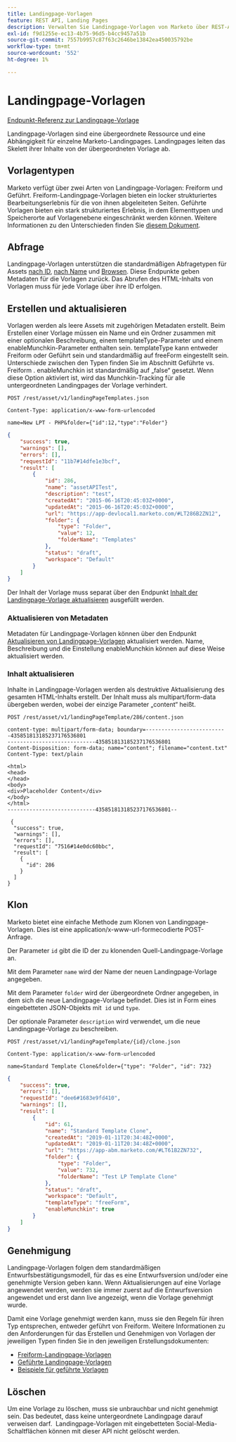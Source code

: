 ```yaml
---
title: Landingpage-Vorlagen
feature: REST API, Landing Pages
description: Verwalten Sie Landingpage-Vorlagen von Marketo über REST-API-Endpunkte für Freiform und geführte Typen, fragen Sie nach ID oder Namen ab, erstellen, aktualisieren Sie HTML, klonen Sie Munchkin.
exl-id: f9d1255e-ec13-4b75-96d5-b4cc9457a51b
source-git-commit: 7557b9957c87f63c2646be13842ea450035792be
workflow-type: tm+mt
source-wordcount: '552'
ht-degree: 1%

---
```


# Landingpage-Vorlagen

[Endpunkt-Referenz zur Landingpage-Vorlage](https://developer.adobe.com/marketo-apis/api/asset/#tag/Landing-Page-Templates)

Landingpage-Vorlagen sind eine übergeordnete Ressource und eine Abhängigkeit für einzelne Marketo-Landingpages. Landingpages leiten das Skelett ihrer Inhalte von der übergeordneten Vorlage ab.

## Vorlagentypen

Marketo verfügt über zwei Arten von Landingpage-Vorlagen: Freiform und Geführt. Freiform-Landingpage-Vorlagen bieten ein locker strukturiertes Bearbeitungserlebnis für die von ihnen abgeleiteten Seiten. Geführte Vorlagen bieten ein stark strukturiertes Erlebnis, in dem Elementtypen und Speicherorte auf Vorlagenebene eingeschränkt werden können. Weitere Informationen zu den Unterschieden finden Sie [diesem Dokument](https://experienceleague.adobe.com/de/docs/marketo/using/product-docs/demand-generation/landing-pages/understanding-landing-pages/understanding-free-form-vs-guided-landing-pages).

## Abfrage

Landingpage-Vorlagen unterstützen die standardmäßigen Abfragetypen für Assets [nach ID](https://developer.adobe.com/marketo-apis/api/asset/#tag/Landing-Page-Templates/operation/getLandingPageTemplateByIdUsingGET), [nach Name](https://developer.adobe.com/marketo-apis/api/asset/#tag/Landing-Page-Templates/operation/getLandingPageTemplateByNameUsingGET) und [Browsen](https://developer.adobe.com/marketo-apis/api/asset/#tag/Landing-Page-Templates/operation/getLandingPageTemplatesUsingGET). Diese Endpunkte geben Metadaten für die Vorlagen zurück. Das Abrufen des HTML-Inhalts von Vorlagen muss für jede Vorlage über ihre ID erfolgen.

## Erstellen und aktualisieren

Vorlagen werden als leere Assets mit zugehörigen Metadaten erstellt. Beim Erstellen einer Vorlage müssen ein Name und ein Ordner zusammen mit einer optionalen Beschreibung, einem templateType-Parameter und einem enableMunchkin-Parameter enthalten sein. templateType kann entweder Freiform oder Geführt sein und standardmäßig auf freeForm eingestellt sein. Unterschiede zwischen den Typen finden Sie im Abschnitt Geführte vs. Freiform . enableMunchkin ist standardmäßig auf „false“ gesetzt. Wenn diese Option aktiviert ist, wird das Munchkin-Tracking für alle untergeordneten Landingpages der Vorlage verhindert.

```
POST /rest/asset/v1/landingPageTemplates.json
```

```
Content-Type: application/x-www-form-urlencoded
```

```
name=New LPT - PHP&folder={"id":12,"type":"Folder"}
```

```json
{
    "success": true,
    "warnings": [],
    "errors": [],
    "requestId": "11b7#14dfe1e3bcf",
    "result": [
        {
            "id": 286,
            "name": "assetAPITest",
            "description": "test",
            "createdAt": "2015-06-16T20:45:03Z+0000",
            "updatedAt": "2015-06-16T20:45:03Z+0000",
            "url": "https://app-devlocal1.marketo.com/#LT286B2ZN12",
            "folder": {
                "type": "Folder",
                "value": 12,
                "folderName": "Templates"
            },
            "status": "draft",
            "workspace": "Default"
        }
    ]
}
```

Der Inhalt der Vorlage muss separat über den Endpunkt [Inhalt der Landingpage-Vorlage aktualisieren](https://developer.adobe.com/marketo-apis/api/asset/#tag/Landing-Page-Templates/operation/updateLandingPageTemplateContentUsingPOST) ausgefüllt werden.

### Aktualisieren von Metadaten

Metadaten für Landingpage-Vorlagen können über den Endpunkt [Aktualisieren von Landingpage-Vorlagen](https://developer.adobe.com/marketo-apis/api/asset/#tag/Landing-Page-Templates/operation/updateLpTemplateUsingPOST) aktualisiert werden. Name, Beschreibung und die Einstellung enableMunchkin können auf diese Weise aktualisiert werden.

### Inhalt aktualisieren

Inhalte in Landingpage-Vorlagen werden als destruktive Aktualisierung des gesamten HTML-Inhalts erstellt. Der Inhalt muss als multipart/form-data übergeben werden, wobei der einzige Parameter „content“ heißt.

```
POST /rest/asset/v1/landingPageTemplate/286/content.json
```

```
content-type: multipart/form-data; boundary=--------------------------435851813185237176536801
----------------------------435851813185237176536801
Content-Disposition: form-data; name="content"; filename="content.txt"
Content-Type: text/plain

<html>
<head>
</head>
<body>
<div>Placeholder Content</div>
</body>
</html>
----------------------------435851813185237176536801--
```

```
 {
  "success": true,
  "warnings": [],
  "errors": [],
  "requestId": "7516#14e0dc60bbc",
  "result": [
    {
      "id": 286
    }
  ]
}
```

## Klon

Marketo bietet eine einfache Methode zum Klonen von Landingpage-Vorlagen. Dies ist eine application/x-www-url-formecodierte POST-Anfrage.

Der Parameter `id` gibt die ID der zu klonenden Quell-Landingpage-Vorlage an.

Mit dem Parameter `name` wird der Name der neuen Landingpage-Vorlage angegeben.

Mit dem Parameter `folder` wird der übergeordnete Ordner angegeben, in dem sich die neue Landingpage-Vorlage befindet. Dies ist in Form eines eingebetteten JSON-Objekts mit  `id` und `type`.

Der optionale Parameter `description` wird verwendet, um die neue Landingpage-Vorlage zu beschreiben.

```
POST /rest/asset/v1/landingPageTemplate/{id}/clone.json
```

```
Content-Type: application/x-www-form-urlencoded
```

```
name=Standard Template Clone&folder={"type": "Folder", "id": 732}
```

```json
{
    "success": true,
    "errors": [],
    "requestId": "dee6#1683e9fd410",
    "warnings": [],
    "result": [
        {
            "id": 61,
            "name": "Standard Template Clone",
            "createdAt": "2019-01-11T20:34:48Z+0000",
            "updatedAt": "2019-01-11T20:34:48Z+0000",
            "url": "https://app-abm.marketo.com/#LT61B2ZN732",
            "folder": {
                "type": "Folder",
                "value": 732,
                "folderName": "Test LP Template Clone"
            },
            "status": "draft",
            "workspace": "Default",
            "templateType": "freeForm",
            "enableMunchkin": true
        }
    ]
}
```

## Genehmigung

Landingpage-Vorlagen folgen dem standardmäßigen Entwurfsbestätigungsmodell, für das es eine Entwurfsversion und/oder eine genehmigte Version geben kann. Wenn Aktualisierungen auf eine Vorlage angewendet werden, werden sie immer zuerst auf die Entwurfsversion angewendet und erst dann live angezeigt, wenn die Vorlage genehmigt wurde.

Damit eine Vorlage genehmigt werden kann, muss sie den Regeln für ihren Typ entsprechen, entweder geführt von Freiform. Weitere Informationen zu den Anforderungen für das Erstellen und Genehmigen von Vorlagen der jeweiligen Typen finden Sie in den jeweiligen Erstellungsdokumenten:

- [Freiform-Landingpage-Vorlagen](https://experienceleague.adobe.com/de/docs/marketo/using/product-docs/demand-generation/landing-pages/landing-page-templates/create-a-free-form-landing-page-template)
- [Geführte Landingpage-Vorlagen](https://experienceleague.adobe.com/de/docs/marketo/using/product-docs/demand-generation/landing-pages/landing-page-templates/create-a-guided-landing-page-template)
- [Beispiele für geführte Vorlagen](https://experienceleague.adobe.com/de/docs/marketo/using/product-docs/demand-generation/landing-pages/landing-page-templates/guided-landing-page-template-list)

## Löschen

Um eine Vorlage zu löschen, muss sie unbrauchbar und nicht genehmigt sein. Das bedeutet, dass keine untergeordnete Landingpage darauf verweisen darf.  Landingpage-Vorlagen mit eingebetteten Social-Media-Schaltflächen können mit dieser API nicht gelöscht werden.
